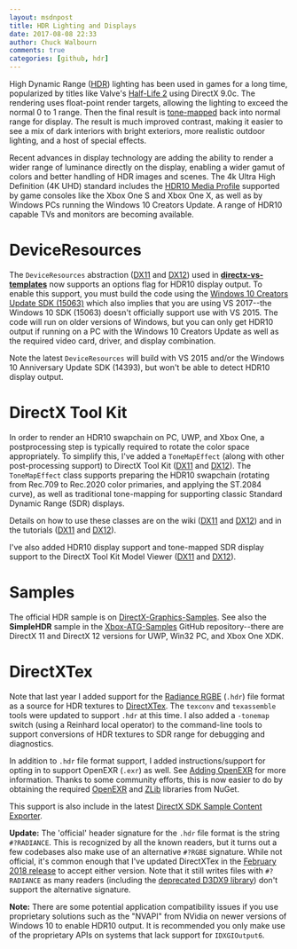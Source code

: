 ```yaml
---
layout: msdnpost
title: HDR Lighting and Displays
date: 2017-08-08 22:33
author: Chuck Walbourn
comments: true
categories: [github, hdr]
---
```

High Dynamic Range (<a href="https://en.wikipedia.org/wiki/High-dynamic-range_imaging">HDR</a>) lighting has been used in games for a long time, popularized by titles like Valve's <a href="https://en.wikipedia.org/wiki/Half-Life_2">Half-Life 2</a> using DirectX 9.0c. The rendering uses float-point render targets, allowing the lighting to exceed the normal 0 to 1 range. Then the final result is <a href="https://en.wikipedia.org/wiki/Tone_mapping">tone-mapped</a> back into normal range for display. The result is much improved contrast, making it easier to see a mix of dark interiors with bright exteriors, more realistic outdoor lighting, and a host of special effects.
<!--more-->

Recent advances in display technology are adding the ability to render a wider range of luminance directly on the display, enabling a wider gamut of colors and better handling of HDR images and scenes. The 4k Ultra High Definition (4K UHD) standard includes the <a href="https://en.wikipedia.org/wiki/High-dynamic-range_video#HDR10">HDR10 Media Profile</a> supported by game consoles like the Xbox One S and Xbox One X, as well as by Windows PCs running the Windows 10 Creators Update. A range of HDR10 capable TVs and monitors are becoming available.

<h1>DeviceResources</h1>

The <code>DeviceResources</code> abstraction (<a href="https://github.com/Microsoft/DirectXTK/wiki/DeviceResources">DX11</a> and <a href="https://github.com/Microsoft/DirectXTK12/wiki/DeviceResources">DX12</a>) used in <a href="https://github.com/walbourn/directx-vs-templates"><strong>directx-vs-templates</strong></a> now supports an options flag for HDR10 display output. To enable this support, you must build the code using the <a href="https://walbourn.github.io/windows-10-creators-update-sdk/">Windows 10 Creators Update SDK (15063)</a> which also implies that you are using VS 2017--the Windows 10 SDK (15063) doesn't officially support use with VS 2015. The code will run on older versions of Windows, but you can only get HDR10 output if running on a PC with the Windows 10 Creators Update as well as the required video card, driver, and display combination.

Note the latest <code>DeviceResources</code> will build with VS 2015 and/or the Windows 10 Anniversary Update SDK (14393), but won't be able to detect HDR10 display output.

<h1>DirectX Tool Kit</h1>

In order to render an HDR10 swapchain on PC, UWP, and Xbox One, a postprocessing step is typically required to rotate the color space appropriately. To simplify this, I've added a <code>ToneMapEffect</code> (along with other post-processing support) to DirectX Tool Kit (<a href="https://github.com/Microsoft/DirectXTK/releases">DX11</a> and <a href="https://github.com/Microsoft/DirectXTK12/releases">DX12</a>). The <code>ToneMapEffect</code> class supports preparing the HDR10 swapchain (rotating from Rec.709 to Rec.2020 color primaries, and applying the ST.2084 curve), as well as traditional tone-mapping for supporting classic Standard Dynamic Range (SDR) displays.

Details on how to use these classes are on the wiki (<a href="https://github.com/Microsoft/DirectXTK/wiki/PostProcess">DX11</a> and <a href="https://github.com/Microsoft/DirectXTK12/wiki/PostProcess">DX12</a>) and in the tutorials (<a href="https://github.com/Microsoft/DirectXTK/wiki/Using-HDR-rendering">DX11</a> and <a href="https://github.com/Microsoft/DirectXTK12/wiki/Using-HDR-rendering">DX12</a>).

I've also added HDR10 display support and tone-mapped SDR display support to the DirectX Tool Kit Model Viewer (<a href="https://github.com/walbourn/directxtkmodelviewer/releases">DX11</a> and <a href="https://github.com/walbourn/directxtk12modelviewer/releases">DX12</a>).

<h1>Samples</h1>

The official HDR sample is on [DirectX-Graphics-Samples](https://github.com/microsoft/DirectX-Graphics-Samples/tree/master/Samples/Desktop/D3D12HDR). See also the <strong>SimpleHDR</strong> sample in the [Xbox-ATG-Samples](https://github.com/microsoft/Xbox-ATG-Samples) GitHub repository--there are DirectX 11 and DirectX 12 versions for UWP, Win32 PC, and Xbox One XDK.

<h1>DirectXTex</h1>

Note that last year I added support for the <a href="https://en.wikipedia.org/wiki/RGBE_image_format">Radiance RGBE</a> (<code>.hdr</code>) file format as a source for HDR textures to <a href="https://github.com/Microsoft/DirectXTex/releases">DirectXTex</a>. The ``texconv`` and ``texassemble`` tools were updated to support <code>.hdr</code> at this time. I also added a <code>-tonemap</code> switch (using a Reinhard local operator) to the command-line tools to support conversions of HDR textures to SDR range for debugging and diagnostics.

In addition to <code>.hdr</code> file format support, I added instructions/support for opting in to support OpenEXR (<code>.exr</code>) as well. See <a href="https://github.com/Microsoft/DirectXTex/wiki/Adding-OpenEXR">Adding OpenEXR</a> for more information. Thanks to some community efforts, this is now easier to do by obtaining the required <a href="http://openexr.com/">OpenEXR</a> and <a href="http://zlib.net/">ZLib</a> libraries from NuGet.

This support is also include in the latest <a href="https://github.com/walbourn/contentexporter/releases">DirectX SDK Sample Content Exporter</a>.

<strong>Update:</strong> The 'official' header signature for the <code>.hdr</code> file format is the string <code>#?RADIANCE</code>. This is recognized by all the known readers, but it turns out a few codebases also make use of an alternative <code>#?RGBE</code> signature. While not official, it's common enough that I've updated DirectXTex in the <a href="https://github.com/Microsoft/DirectXTex/releases">February 2018 release</a> to accept either version. Note that it still writes files with <code>#?RADIANCE</code> as many readers (including the <a href="https://docs.microsoft.com/en-us/windows/desktop/directx-sdk--august-2009-">deprecated D3DX9 library</a>) don't support the alternative signature.

<strong>Note:</strong> There are some potential application compatibility issues if you use proprietary solutions such as the "NVAPI" from NVidia on newer versions of Windows 10 to enable HDR10 output. It is recommended you only make use of the proprietary APIs on systems that lack support for ``IDXGIOutput6``.
